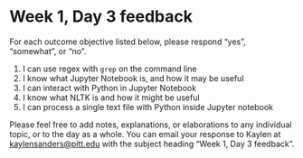 # Week 1, Day 3 feedback

For each outcome objective listed below, please respond “yes”, “somewhat”, or “no”. 

1. I can use regex with `grep` on the command line
1. I know what Jupyter Notebook is, and how it may be useful
2. I can interact with Python in Jupyter Notebook
3. I know what NLTK is and how it might be useful
4. I can process a single text file with Python inside Jupyter notebook

Please feel free to add notes, explanations, or elaborations to any individual topic, or to the day as a whole. You can email your response to Kaylen at [kaylensanders@pitt.edu](mailto:kaylensanders@pitt.edu) with the subject heading “Week 1, Day 3 feedback”.